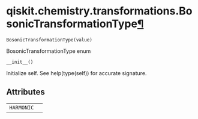 <span id="qiskit-chemistry-transformations-bosonictransformationtype" />

# qiskit.chemistry.transformations.BosonicTransformationType[¶](#qiskit-chemistry-transformations-bosonictransformationtype "Permalink to this headline")

<span id="undefined" />

`BosonicTransformationType(value)`

BosonicTransformationType enum

<span id="undefined" />

`__init__()`

Initialize self. See help(type(self)) for accurate signature.

## Attributes

|            |   |
| ---------- | - |
| `HARMONIC` |   |
